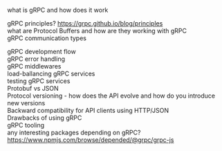  what is gRPC and how does it work  

gRPC principles? https://grpc.github.io/blog/principles  
what are Protocol Buffers and how are they working with gRPC  
gRPC communication types  

gRPC development flow  
gRPC error handling  
gRPC middlewares  
load-ballancing gRPC services  
testing gRPC services  
Protobuf vs JSON  
Protocol versioning - how does the API evolve and how do you  introduce new versions  
Backward compatibility for API clients using HTTP/JSON  
Drawbacks of using gRPC  
gRPC tooling  
any interesting packages depending on gRPC? https://www.npmjs.com/browse/depended/@grpc/grpc-js  